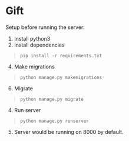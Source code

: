 # Gift

Setup before running the server:

1. Install python3 
2. Install dependencies
> `pip install -r requirements.txt`

4. Make migrations
> `python manage.py makemigrations`

6. Migrate
> `python manage.py migrate`

4. Run server
> `python manage.py runserver`

5. Server would be running on 8000 by default.